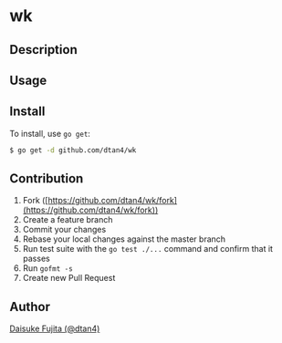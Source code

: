 wk
====

## Description

## Usage

## Install

To install, use `go get`:

```bash
$ go get -d github.com/dtan4/wk
```

## Contribution

1. Fork ([https://github.com/dtan4/wk/fork](https://github.com/dtan4/wk/fork))
1. Create a feature branch
1. Commit your changes
1. Rebase your local changes against the master branch
1. Run test suite with the `go test ./...` command and confirm that it passes
1. Run `gofmt -s`
1. Create new Pull Request

## Author

[Daisuke Fujita (@dtan4)](https://github.com/dtan4)
